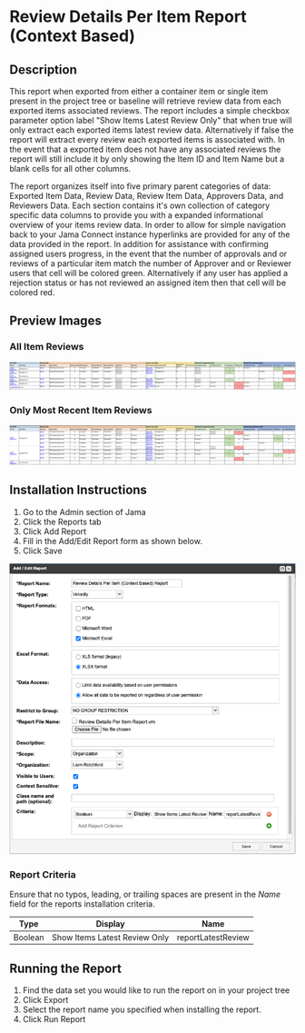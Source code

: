 # Review Details Per Item Report (Context Based)

## Description
This report when exported from either a container item or single item present in the project tree or baseline will retrieve review data from each exported items associated reviews. The report includes a simple checkbox parameter option label "Show Items Latest Review Only" that when true will only extract each exported items latest review data. Alternatively if false the report will extract every review each exported items is associated with. In the event that a exported item does not have any associated reviews the report will still include it by only showing the Item ID and Item Name but a blank cells for all other columns.

The report organizes itself into five primary parent categories of data: Exported Item Data, Review Data, Review Item Data, Approvers Data, and Reviewers Data. Each section contains it's own collection of category specific data columns to provide you with a expanded informational overview of your items review data. In order to allow for simple navigation back to your Jama Connect instance hyperlinks are provided for any of the data provided in the report. In addition for assistance with confirming assigned users progress, in the event that the number of approvals and or reviews of a particular item match the number of Approver and or Reviewer users that cell will be colored green. Alternatively if any user has applied a rejection status or has not reviewed an assigned item then that cell will be colored red. 


## Preview Images

### All Item Reviews
![All Item Reviews](https://github.com/jamasoftware-ps/Community-Reports/blob/master/Review%20Center%20Reports/Review%20Details%20Per%20Item%20Context%20Based/All_Item_Reviews.png)

### Only Most Recent Item Reviews
![Only Most Recent Item Reviews](https://github.com/jamasoftware-ps/Community-Reports/blob/master/Review%20Center%20Reports/Review%20Details%20Per%20Item%20Context%20Based/Most_Recent_Item_Reviews.png)


## Installation Instructions
1. Go to the Admin section of Jama
1. Click the Reports tab
1. Click Add Report
1. Fill in the Add/Edit Report form as shown below.
1. Click Save

![Report Configuration](https://github.com/jamasoftware-ps/Community-Reports/blob/master/Review%20Center%20Reports/Review%20Details%20Per%20Item%20Context%20Based/Config.png)

### Report Criteria
Ensure that no typos, leading, or trailing spaces are present in the *Name* field for the reports installation criteria.

| Type          | Display                               | Name                       |
| ------------- | ------------------------------------- | -------------------------- |
| Boolean       | Show Items Latest Review Only         | reportLatestReview         |


## Running the Report
1. Find the data set you would like to run the report on in your project tree 
1. Click Export
1. Select the report name you specified when installing the report.
1. Click Run Report
